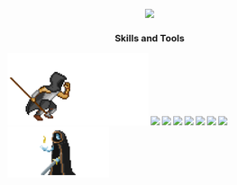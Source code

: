 <p align="center">
<img src="https://media.giphy.com/media/kh5xtU5fwpxO7dGS8J/giphy.gif" width="300"/>
</p>

  <h3 align="center">Skills and Tools</h3>
  <div align="left">
  <img src="https://github.com/Joaoms98/Joaoms98/blob/main/unnamed.gif" width="250"/>
  <img src="https://cdn.jsdelivr.net/gh/devicons/devicon/icons/dot-net/dot-net-plain-wordmark.svg" width="50" />
  <img src="https://cdn.jsdelivr.net/gh/devicons/devicon/icons/react/react-original-wordmark.svg" width="40" />
  <img src="https://cdn.jsdelivr.net/gh/devicons/devicon/icons/csharp/csharp-original.svg" width="40" />
  <img src="https://cdn.jsdelivr.net/gh/devicons/devicon/icons/java/java-original-wordmark.svg" width="60" />
  <img src="https://cdn.jsdelivr.net/gh/devicons/devicon/icons/python/python-original-wordmark.svg" width="50" />
  <img src="https://cdn.jsdelivr.net/gh/devicons/devicon/icons/mysql/mysql-original-wordmark.svg" width="70" />
  <img src="https://cdn.jsdelivr.net/gh/devicons/devicon/icons/git/git-original-wordmark.svg" width="70" />
  <img src="https://github.com/Joaoms98/Joaoms98/blob/main/293263670b8780146ab0c4e40a2ea890.gif" width="180"/>
  </div>
